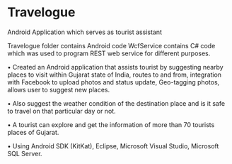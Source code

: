 # Travelogue
Android Application which serves as tourist assistant

Travelogue folder contains Android code
WcfService contains C# code which was used to program REST web service for different purposes.

•	Created an Android application that assists tourist by suggesting nearby places to visit within Gujarat state of India, routes to and from, integration with Facebook to upload photos and status update, Geo-tagging photos, allows user to suggest new places.

•	Also suggest the weather condition of the destination place and is it safe to travel on that particular day or not.

•	A tourist can explore and get the information of more than 70 tourists places of Gujarat.

•	Using Android SDK (KitKat), Eclipse, Microsoft Visual Studio, Microsoft SQL Server.
